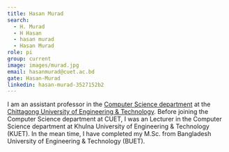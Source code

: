 ```yaml
---
title: Hasan Murad
search:
  - H. Murad
  - H Hasan
  - hasan murad
  - Hasan Murad
role: pi
group: current
image: images/murad.jpg
email: hasanmurad@cuet.ac.bd
gate: Hasan-Murad
linkedin: hasan-murad-3527152b2
---
```


I am an assistant professor in the [Computer Science department](https://www.cuet.ac.bd/dept/cse) at the [Chittagong University of Engineering & Technology](https://www.cuet.ac.bd/). Before joining the Computer Science department at CUET, I was an Lecturer in the Computer Science department at Khulna University of Engineering & Technology (KUET). In the mean time, I have completed my M.Sc. from Bangladesh University of Engineering & Technology (BUET).
